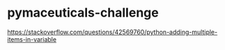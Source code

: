 # pymaceuticals-challenge
https://stackoverflow.com/questions/42569760/python-adding-multiple-items-in-variable

